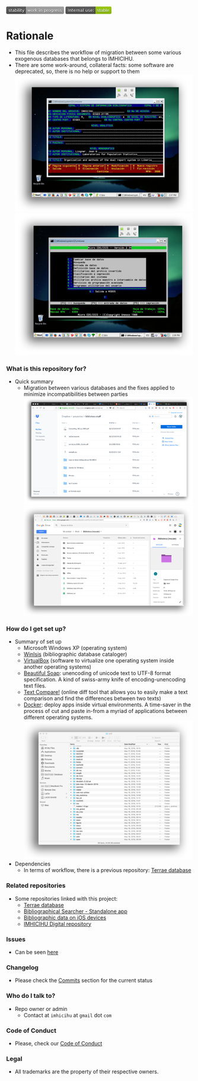 ![stability-wip](images/477405737-stability_work_in_progress.png)
![internaluse-green](images/3847436881-internal_use_stable.png)

# Rationale #

* This file describes the workflow of migration between some various exogenous databases that belongs to IMHICIHU. 
* There are some work-around, collateral facts: some software are deprecated, so, there is no help or support to them
![microisis.png](images/665384274-microisis.png)
![microisis_welcome_page.png](images/1915817601-microisis_welcome_page.png)

### What is this repository for? ###

* Quick summary
	- Migration between various databases and the fixes applied to minimize incompatibilities between parties
	![dropbox.png](images/3520191444-dropbox.png)
	![rescate_biblioteca.png](images/800787997-rescate_biblioteca.png)

### How do I get set up? ###

* Summary of set up
    - Microsoft Windows XP (operating system)
    - [WinIsis](http://wiki.bireme.org/es/index.php/CDS-ISIS_for_Windows) (bibliographic database cataloger)
	- [VirtualBox](https://www.virtualbox.org/wiki/Downloads) (software to virtualize one operating system inside another operating systems)
	- [Beautiful Soap](https://www.crummy.com/software/BeautifulSoup/#Download): unencoding of unicode text to UTF-8 format specification. A kind of swiss-army knife of encoding-unencoding text files. 
	- [Text Compare!](https://text-compare.com/) (online diff tool that allows you to easily make a text comparison and find the differences between two texts)
	- [Docker](https://www.docker.com/): deploy apps inside virtual environments. A time-saver in the process of cut and paste in-from a myriad of applications between different operating systems.
	![graphics.jpg](images/3615852828-soft.jpg)
* Dependencies
     - In terms of workflow, there is a previous repository: [Terrae database](https://bitbucket.org/imhicihu/terrae-database)

### Related repositories ###

* Some repositories linked with this project:
     - [Terrae database](https://bitbucket.org/imhicihu/terrae-database/src/master/)
     - [Bibliographical Searcher - Standalone app](https://bitbucket.org/imhicihu/bibliographical-searcher-stand-alone-app/)
     - [Bibliographic data on iOS devices](https://bitbucket.org/imhicihu/bibliographic-data-on-ios-devices/)
     - [IMHICIHU Digital repository](https://bitbucket.org/digital_repository/imhicihu-digital-repository/)

### Issues ###

* Can be seen [here](https://bitbucket.org/imhicihu/bibliographical-database-migration/issues)

### Changelog ###

* Please check the [Commits](https://github.com/imhicihu/bibiliographical-database-migration/commits/master) section for the current status

### Who do I talk to? ###

* Repo owner or admin
	- Contact at `imhicihu` at `gmail` dot `com`

### Code of Conduct

* Please, check our [Code of Conduct](code_of_conduct.md)

### Legal ###

* All trademarks are the property of their respective owners. 